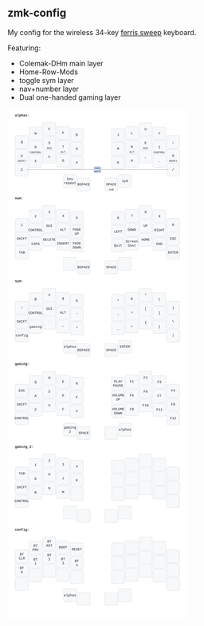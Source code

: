 ## zmk-config
My config for the wireless 34-key [ferris sweep](https://github.com/davidphilipbarr/Sweep) keyboard.

Featuring:
- Colemak-DHm main layer
- Home-Row-Mods
- toggle sym layer
- nav+number layer
- Dual one-handed gaming layer

![image](./images/sweep_keymap.ortho.svg) 
